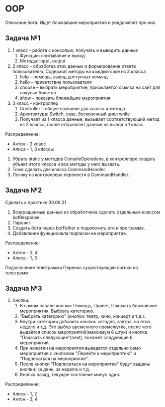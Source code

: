 # OOP
Описание бота: Ищет ближайшие мероприятия и уведомляет про них.

## Задача №1

1. 1 класс - работа с консолью, получать и выводить данные
    1. Функции: считывание и вывод 
    2. Методы: input, output
2. 2 класс - обработка этих данных и формирование ответа пользователю. Содержит методы на каждый case из 3 класса
    1. help – помощь, вывод доступных команд
    2. hello – приветствие пользователя
    3. choose – выбрать мероприятие, присылается ссылка на сайт для покупки билетов
    4. show – показать ближайшие мероприятия
3. 3 класс - контроллер
    1. Controller – общее название для класса и метода
    2. Архитектура: Switch, case, бесконечный цикл while
    3. Получает из 1 класса данные, вызывает соответствующий метод из 2 класса, после отправляет данные на вывод в 1 класс

Распределение:
- Антон - 2 класс
- Алиса - 1, 3 классы

1. Убрать static у методов ConsoleOperations, в контроллере создать объект этого класса и все методы у него вызвать.
2. Тоже сделать для класса CommandHandler.
3. Логику из контроллера перенести в CommandHandler.

## Задача №2
Сделать к практике 30.09.21

1. Возвращаемые данные из обработчика сделать отдельным классом botResponse.
2. Парсинг.
3. Создать бота через botFather и подключить его к программе.
4. Добавление функционала подписки на мероприятие.

Распределение:
- Антон - 2, 4
- Алиса - 1, 3

Подключение телеграмма
Перенос существующей логики на телеграмм

## Задача №3

1. Кнопки:
   1. В самом начале кнопки: Помощь, Привет, Показать ближайшие мероприятия, Выбрать категорию.
   2. "Выбрать категорию" (кнопки: театр, кино, концерт и т.д.).
   3. Внутри категории добавить кнопки: сегодня, завтра, на этой неделе и т.д.
   Это выбор временного промежутка, после чего выдаётся
   список мероприятий(максимум 6 штук) и кнопка "Показать следующие"(next), покажет
   следующие 6 мероприятий.
   4. При нажатии на мероприятия выведется отдельно само мероприятие с кнопками
   "Перейти к мероприятию" и "Подписаться на мероприятие".
   5. После кнопки "Подписаться на мероприятие" будут выданы кнопки: за день, за неделю и т.д.
   6. Кнопка назад, текущее состояние минус один.

Распределение:
- Алиса - 1, 2
- Антон - 3, 4